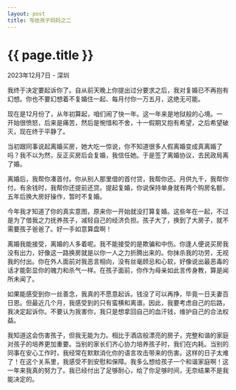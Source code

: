 ```yaml
---
layout: post
title: 写给孩子妈妈之二
---
```


{{ page.title }}
================

<p class="meta">2023年12月7日 - 深圳</p>

我终于决定要起诉你了。自从前天晚上你提出过分要求之后，我对复婚已不再抱有幻想。你也不要幻想着不复婚住一起、每月付你一万五月，这绝无可能。

现在是12月份了，从年初算起，咱们闹了快一年。这一年来是地狱般的心境。一开始很愤怒，后来是痛苦，然后是惋惜和不舍，十一假期又抱有希望，之后希望破灭，现在终于平静了。

当初跟同事说起离婚买房，她大吃一惊说，你不知道很多人假离婚变成真离婚了吗？我不以为然，反正买房后会复婚，我信任她。于是签了离婚协议，去民政局离了婚。

离婚后，我帮你凑首付。你从别人那里借的首付贷，我帮你还。月供九千，我帮你付。有余钱时，我帮你还提前还贷。提起复婚，你说保持单身就有两个购房名额，五年后换大房好操作，暂时不复婚。

今年我才知道了你的真实意图，原来你一开始就没打算复婚。这些年在一起，不过是为了借我之力抚养孩子，减轻自己的经济负担。孩子大了，换到了大房子，就不需要孩子爸爸了。好一手如意算盘啊！

离婚我能接受，离婚的人多着呢。我不能接受的是欺骗和中伤。你逢人便说买房我没有出力，好像这一路换房就是以你一人之力折腾出来的。你抹杀我的功劳，无视我的付出。你在外人面前对我恶言相向，没有丝毫顾忌和心软，好像说出最恶毒的话才能彰显你的魄力和杀气一样。在孩子面前，你作为母亲如此言传身教，算是闻所未闻了。

如果能感受到你一丝善念，我真的不愿意起诉。钱没了可以再挣，毕竟一日夫妻百日恩。但最近几个月，我感受到的只有蛮横和离谱。因此，我要考虑自己的后路，我决定起诉你。不要认为我害你，我只是想拿回自己的血汗钱，维护自己的合法权益。

我知道这会伤害孩子，但我无能为力。相比于酒店般漂亮的房子，完整和谐的家庭对孩子的培养更加重要。当别的家长们齐心协力培养孩子时，我们在内耗。当别的同事在安心工作时，我经常在默默消化你的语言攻击带来的伤害。这样的日子太难了！在这个关系里，我感受不到安慰和保障。我多么想给孩子一个和谐家庭啊！这一年来我真的努力了。我已经付出了足够耐心，给了你足够时间，无奈结果不是我能决定的。
